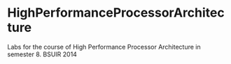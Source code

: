 HighPerformanceProcessorArchitecture
====================================

Labs for the course of High Performance Processor Architecture in semester 8. BSUIR 2014
